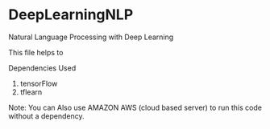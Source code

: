 # DeepLearningNLP
Natural Language Processing with Deep Learning

This file helps to 

Dependencies Used

1) tensorFlow
2) tflearn


Note: You can Also use AMAZON AWS (cloud based server) to run this code without a dependency.
